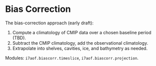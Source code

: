 # Bias Correction

The bias-correction approach (early draft):

1. Compute a climatology of CMIP data over a chosen baseline period (TBD).
2. Subtract the CMIP climatology, add the observational climatology.
3. Extrapolate into shelves, cavities, ice, and bathymetry as needed.

Modules: `i7aof.biascorr.timeslice`, `i7aof.biascorr.projection`.
